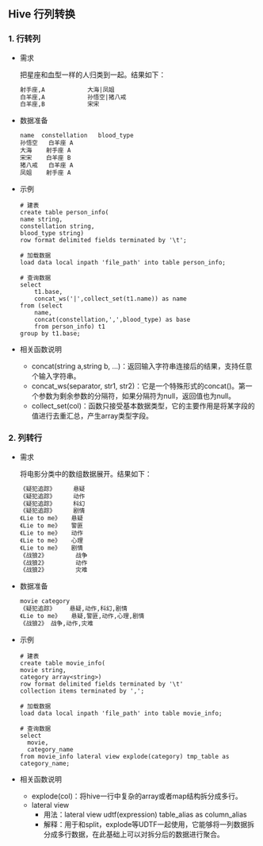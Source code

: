 ## Hive 行列转换

### 1. 行转列

- 需求

  把星座和血型一样的人归类到一起。结果如下：

  ```tex
  射手座,A            大海|凤姐
  白羊座,A            孙悟空|猪八戒
  白羊座,B            宋宋
  ```

- 数据准备

  ```tex
  name	constellation	blood_type
  孙悟空	白羊座	A
  大海	射手座	A
  宋宋	白羊座	B
  猪八戒	白羊座	A
  凤姐	射手座	A
  ```

- 示例

  ```mysql
  # 建表
  create table person_info(
  name string,
  constellation string,
  blood_type string)
  row format delimited fields terminated by '\t';
  
  # 加载数据
  load data local inpath 'file_path' into table person_info;
  
  # 查询数据
  select
      t1.base,
      concat_ws('|',collect_set(t1.name)) as name
  from (select
      name,
      concat(constellation,',',blood_type) as base
      from person_info) t1
  group by t1.base;
  ```
  
- 相关函数说明

  - concat(string a,string b, ...)：返回输入字符串连接后的结果，支持任意个输入字符串。
  - concat_ws(separator, str1, str2)：它是一个特殊形式的concat()。第一个参数为剩余参数的分隔符，如果分隔符为null，返回值也为null。
  - collect_set(col)：函数只接受基本数据类型，它的主要作用是将某字段的值进行去重汇总，产生array类型字段。

### 2. 列转行

- 需求

  将电影分类中的数组数据展开。结果如下：

  ```tex
  《疑犯追踪》     悬疑
  《疑犯追踪》     动作
  《疑犯追踪》     科幻
  《疑犯追踪》     剧情
  《Lie to me》   悬疑
  《Lie to me》   警匪
  《Lie to me》   动作
  《Lie to me》   心理
  《Lie to me》   剧情
  《战狼2》        战争
  《战狼2》        动作
  《战狼2》        灾难
  ```

- 数据准备

  ```tex
  movie	category
  《疑犯追踪》	悬疑,动作,科幻,剧情
  《Lie to me》	悬疑,警匪,动作,心理,剧情
  《战狼2》	战争,动作,灾难
  ```

- 示例

  ```mysql
  # 建表
  create table movie_info(
  movie string,
  category array<string>)
  row format delimited fields terminated by '\t'
  collection items terminated by ',';
  
  # 加载数据
  load data local inpath 'file_path' into table movie_info;
  
  # 查询数据
  select
  	movie,
  	category_name
  from movie_info lateral view explode(category) tmp_table as category_name;
  ```

- 相关函数说明

  - explode(col)：将hive一行中复杂的array或者map结构拆分成多行。
  - lateral view
    - 用法：lateral view udtf(expression) table_alias as column_alias
    - 解释：用于和split，explode等UDTF一起使用，它能够将一列数据拆分成多行数据，在此基础上可以对拆分后的数据进行聚合。

